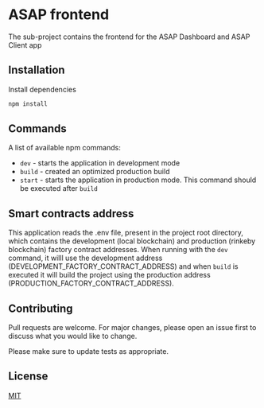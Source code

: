 # ASAP frontend

The sub-project contains the frontend for the ASAP Dashboard and ASAP Client app

## Installation

Install dependencies

```bash
npm install
```

## Commands

A list of available npm commands:

- `dev` - starts the application in development mode
- `build` - created an optimized production build
- `start` - starts the application in production mode. This command should be executed after `build`

## Smart contracts address

This application reads the .env file, present in the project root directory, which contains the development (local blockchain) and production (rinkeby blockchain) factory contract addresses. When running with the `dev` command, it willl use the development address (DEVELOPMENT_FACTORY_CONTRACT_ADDRESS) and when `build` is executed it will build the project using the production address (PRODUCTION_FACTORY_CONTRACT_ADDRESS).

## Contributing

Pull requests are welcome. For major changes, please open an issue first to discuss what you would like to change.

Please make sure to update tests as appropriate.

## License

[MIT](https://choosealicense.com/licenses/mit/)
